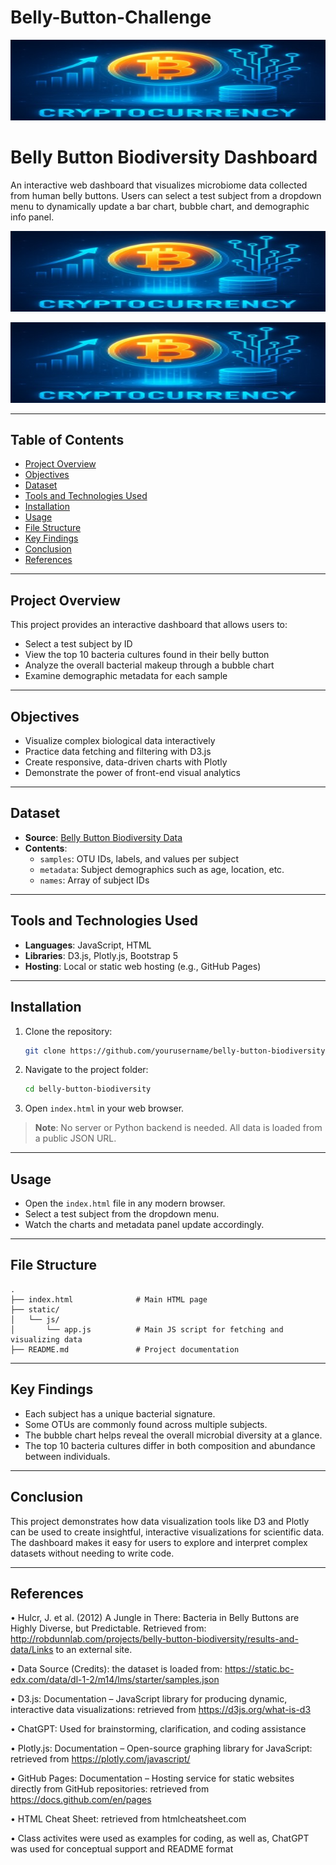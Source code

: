 # Belly-Button-Challenge
![HQ graphic](https://github.com/Lanceowesalot/CryptoClustering/blob/main/images/crypto%20squish.jpg)

# Belly Button Biodiversity Dashboard

An interactive web dashboard that visualizes microbiome data collected from human belly buttons. Users can select a test subject from a dropdown menu to dynamically update a bar chart, bubble chart, and demographic info panel.

![HQ graphic](https://github.com/Lanceowesalot/CryptoClustering/blob/main/images/crypto%20squish.jpg)

![HQ graphic](https://github.com/Lanceowesalot/CryptoClustering/blob/main/images/crypto%20squish.jpg)

---

##  Table of Contents

- [Project Overview](#project-overview)
- [Objectives](#objectives)
- [Dataset](#dataset)
- [Tools and Technologies Used](#tools-and-technologies-used)
- [Installation](#installation)
- [Usage](#usage)
- [File Structure](#file-structure)
- [Key Findings](#key-findings)
- [Conclusion](#conclusion)
- [References](#references)

---

##  Project Overview

This project provides an interactive dashboard that allows users to:
- Select a test subject by ID
- View the top 10 bacteria cultures found in their belly button
- Analyze the overall bacterial makeup through a bubble chart
- Examine demographic metadata for each sample



---

##  Objectives

- Visualize complex biological data interactively
- Practice data fetching and filtering with D3.js
- Create responsive, data-driven charts with Plotly
- Demonstrate the power of front-end visual analytics


---

##  Dataset

- **Source**: [Belly Button Biodiversity Data](https://static.bc-edx.com/data/dl-1-2/m14/lms/starter/samples.json)
- **Contents**:
  - `samples`: OTU IDs, labels, and values per subject
  - `metadata`: Subject demographics such as age, location, etc.
  - `names`: Array of subject IDs

---

##  Tools and Technologies Used

- **Languages**: JavaScript, HTML
- **Libraries**: D3.js, Plotly.js, Bootstrap 5
- **Hosting**: Local or static web hosting (e.g., GitHub Pages)

---

##  Installation

1. Clone the repository:
   ```bash
   git clone https://github.com/yourusername/belly-button-biodiversity.git
   ```
2. Navigate to the project folder:
   ```bash
   cd belly-button-biodiversity
   ```
3. Open `index.html` in your web browser.

> **Note**: No server or Python backend is needed. All data is loaded from a public JSON URL.

---

##  Usage

- Open the `index.html` file in any modern browser.
- Select a test subject from the dropdown menu.
- Watch the charts and metadata panel update accordingly.

---

##  File Structure

```
.
├── index.html              # Main HTML page
├── static/
│   └── js/
│       └── app.js          # Main JS script for fetching and visualizing data
├── README.md               # Project documentation
```

---

##  Key Findings

- Each subject has a unique bacterial signature.
- Some OTUs are commonly found across multiple subjects.
- The bubble chart helps reveal the overall microbial diversity at a glance.
- The top 10 bacteria cultures differ in both composition and abundance between individuals.

---

##  Conclusion

This project demonstrates how data visualization tools like D3 and Plotly can be used to create insightful, interactive visualizations for scientific data. The dashboard makes it easy for users to explore and interpret complex datasets without needing to write code.

---
## References

•	Hulcr, J. et al. (2012) A Jungle in There: Bacteria in Belly Buttons are Highly Diverse, but Predictable. Retrieved from: http://robdunnlab.com/projects/belly-button-biodiversity/results-and-data/Links to an external site.

•	Data Source (Credits): the dataset is loaded from: https://static.bc-edx.com/data/dl-1-2/m14/lms/starter/samples.json

•	D3.js: Documentation – JavaScript library for producing dynamic, interactive data visualizations: retrieved from https://d3js.org/what-is-d3

•	ChatGPT: Used for brainstorming, clarification, and coding assistance

•	Plotly.js: Documentation – Open-source graphing library for JavaScript: retrieved from https://plotly.com/javascript/

•	GitHub Pages: Documentation – Hosting service for static websites directly from GitHub repositories: retrieved from https://docs.github.com/en/pages

•	HTML Cheat Sheet: retrieved from htmlcheatsheet.com

•	 Class activites were used as examples for coding, as well as, ChatGPT was used for conceptual support and README format




